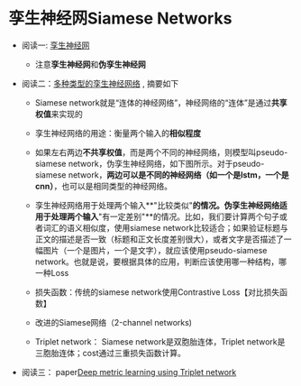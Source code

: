 # 孪生神经网Siamese Networks

* 阅读一: [孪生神经网](https://zhuanlan.zhihu.com/p/35040994)

    * 注意**孪生神经网**和**伪孪生神经网**


* 阅读二：[多种类型的孪生神经网络](https://www.cnblogs.com/Lee-yl/p/10113386.html) , 摘要如下

    * Siamese network就是“连体的神经网络”，神经网络的“连体”是通过**共享权值**来实现的

    * 孪生神经网络的用途：衡量两个输入的**相似程度**

    * 如果左右两边**不共享权值**，而是两个不同的神经网络，则模型叫pseudo-siamese network，伪孪生神经网络，如下图所示。对于pseudo-siamese network，**两边可以是不同的神经网络（如一个是lstm，一个是cnn）**，也可以是相同类型的神经网络。

    * 孪生神经网络用于处理两个输入**"比较类似"**的情况。伪孪生神经网络适用于处理两个输入**"有一定差别"**的情况。比如，我们要计算两个句子或者词汇的语义相似度，使用siamese network比较适合；如果验证标题与正文的描述是否一致（标题和正文长度差别很大），或者文字是否描述了一幅图片（一个是图片，一个是文字），就应该使用pseudo-siamese network。也就是说，要根据具体的应用，判断应该使用哪一种结构，哪一种Loss


    * 损失函数：传统的siamese network使用Contrastive Loss【对比损失函数】

    * 改进的Siamese网络（2-channel networks)

    * Triplet network： Siamese network是双胞胎连体，Triplet network是三胞胎连体；cost通过三重损失函数计算。


* 阅读三： paper[Deep metric learning using Triplet network](https://arxiv.org/abs/1412.6622)